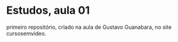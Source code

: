 # Estudos, aula 01
 primeiro repositório, criado na aula de Gustavo Guanabara, no site cursosemvideo.
